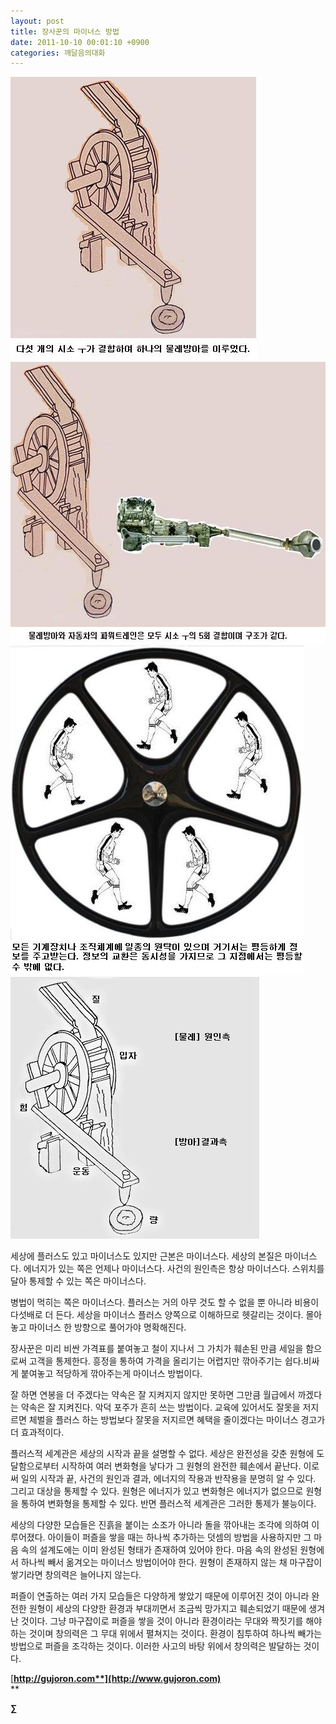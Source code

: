 ```yaml
---
layout: post
title: 장사꾼의 마이너스 방법
date: 2011-10-10 00:01:10 +0900
categories: 깨달음의대화
---
```

 <img alt="3.JPG" src="files/attach/images/198/459/198/3.JPG" width="394" height="453" />

<img alt="2.JPG" src="files/attach/images/198/459/198/2.JPG" width="597" height="451" />





 <img alt="21.jpg" src="files/attach/images/198/459/198/21.jpg" width="469" height="527" />

 <img alt="01.jpg" src="files/attach/images/198/459/198/01.jpg" width="398" height="419" />



  
  
세상에 플러스도 있고 마이너스도 있지만 근본은 마이너스다. 세상의 본질은 마이너스다. 에너지가 있는 쪽은 언제나 마이너스다. 사건의 원인측은 항상 마이너스다. 스위치를 달아 통제할 수 있는 쪽은 마이너스다. 

병법이 먹히는 쪽은 마이너스다. 플러스는 거의 아무 것도 할 수 없을 뿐 아니라 비용이 다섯배로 더 든다. 세상을 마이너스 플러스 양쪽으로 이해하므로 헷갈리는 것이다. 몰아놓고 마이너스 한 방향으로 풀어가야 명확해진다. 

장사꾼은 미리 비싼 가격표를 붙여놓고 철이 지나서 그 가치가 훼손된 만큼 세일을 함으로써 고객을 통제한다. 흥정을 통하여 가격을 올리기는 어렵지만 깎아주기는 쉽다.비싸게 붙여놓고 적당하게 깎아주는게 마이너스 방법이다. 

잘 하면 연봉을 더 주겠다는 약속은 잘 지켜지지 않지만 못하면 그만큼 월급에서 까겠다는 약속은 잘 지켜진다. 악덕 포주가 흔히 쓰는 방법이다. 교육에 있어서도 잘못을 저지르면 체벌을 플러스 하는 방법보다 잘못을 저지르면 혜택을 줄이겠다는 마이너스 경고가 더 효과적이다. 

플러스적 세계관은 세상의 시작과 끝을 설명할 수 없다. 세상은 완전성을 갖춘 원형에 도달함으로부터 시작하여 여러 변화형을 낳다가 그 원형의 완전한 훼손에서 끝난다. 이로써 일의 시작과 끝, 사건의 원인과 결과, 에너지의 작용과 반작용을 분명히 알 수 있다. 그리고 대상을 통제할 수 있다. 원형은 에너지가 있고 변화형은 에너지가 없으므로 원형을 통하여 변화형을 통제할 수 있다. 반면 플러스적 세계관은 그러한 통제가 불능이다. 

세상의 다양한 모습들은 진흙을 붙이는 소조가 아니라 돌을 깎아내는 조각에 의하여 이루어졌다. 아이들이 퍼즐을 쌓을 때는 하나씩 추가하는 덧셈의 방법을 사용하지만 그 마음 속의 설계도에는 이미 완성된 형태가 존재하여 있어야 한다. 마음 속의 완성된 원형에서 하나씩 빼서 옮겨오는 마이너스 방법이어야 한다. 원형이 존재하지 않는 채 마구잡이 쌓기라면 창의력은 늘어나지 않는다. 

퍼즐이 연출하는 여러 가지 모습들은 다양하게 쌓았기 때문에 이루어진 것이 아니라 완전한 원형이 세상의 다양한 환경과 부대끼면서 조금씩 망가지고 훼손되었기 때문에 생겨난 것이다. 그냥 마구잡이로 퍼즐을 쌓을 것이 아니라 환경이라는 무대와 짝짓기를 해야 하는 것이며 창의력은 그 무대 위에서 펼쳐지는 것이다. 환경이 침투하여 하나씩 빼가는 방법으로 퍼즐을 조각하는 것이다. 이러한 사고의 바탕 위에서 창의력은 발달하는 것이다. 








  




[**http://gujoron.com**](http://www.gujoron.com)**  
** 

**∑**